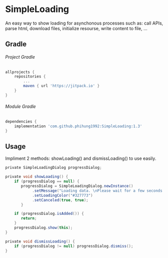 # SimpleLoading
An easy way to show loading for asynchonous processes such as: call APIs, parse html, download files, initialize resourse, write content to file, ... 

Gradle
------------


###### Project Gradle
```groovy
allprojects {
	repositories {
		...
		maven { url 'https://jitpack.io' }
	}
}
```

###### Module Gradle
```groovy
dependencies {
	implementation 'com.github.phihung1992:SimpleLoading:1.3'
}
```

Usage
--------
Impliment 2 methods: showLoading() and dismissLoading() to use easily.

```groovy
private SimpleLoadingDialog progressDialog;

private void showLoading() {
    if (progressDialog == null) {
       progressDialog = SimpleLoadingDialog.newInstance()
            .setMessage("Loading data. \nPlease wait for a few seconds or check your internet quality ...", "#327773")
            .setLoadingColor("#327773")
            .setCanceled(true, true);
       }

    if (progressDialog.isAdded()) {
       return;
    }
    progressDialog.show(this);
}

private void dismissLoading() {
    if (progressDialog != null) progressDialog.dismiss();
}
```


